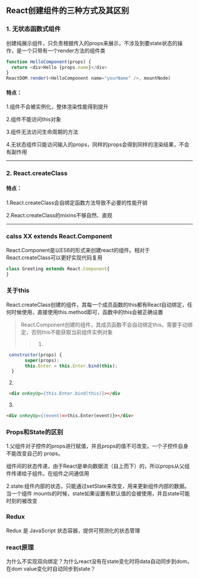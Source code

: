 ## React创建组件的三种方式及其区别

### 1. 无状态函数式组件
创建纯展示组件，只负责根据传入的props来展示，不涉及到要state状态的操作，是一个只带有一个render方法的组件类

```js
function HelloComponent(props) {
  return <div>Hello {props.name}</div>
}
ReactDOM.render(<HelloComponent name="yourName" />, mountNode)
```
#### 特点：
1.组件不会被实例化，整体渲染性能得到提升

2.组件不能访问this对象

3.组件无法访问生命周期的方法

4.无状态组件只能访问输入的props，同样的props会得到同样的渲染结果，不会有副作用

--------------------------
### 2. React.createClass

#### 特点：
1.React.createClass会自绑定函数方法导致不必要的性能开销

2.React.createClass的mixins不够自然、直观

-----------------------------
### calss XX extends  React.Component
React.Component是以ES6的形式来创建react的组件。相对于 React.createClass可以更好实现代码复用
```js
class Greeting extends React.Component{
}
```


### 关于this

React.createClass创建的组件，其每一个成员函数的this都有React自动绑定，任何时候使用，直接使用this.method即可，函数中的this会被正确设置

>React.Component创建的组件，其成员函数不会自动绑定this，需要手动绑定，否则this不能获取当前组件实例对象
>>1.
```js
 constructor(props) {
       super(props);
       this.Enter = this.Enter.bind(this);
  }
```
2.
```html
 <div onKeyUp={this.Enter.bind(this)}></div
```
3.
```html
<div onKeyUp={(event)=>this.Enter(event)}></div>
```

### Props和State的区别

1.父组件对子控件的props进行赋值，并且props的值不可改变。一个子控件自身不能改变自己的 props。

组件间的状态传递，由于React是单向数据流（自上而下）的，所以props从父组件传递给子组件。在组件之间通信用

2.state:组件内部的状态，只能通过setState来改变，用来更新组件内部的数据。当一个组件 mounts的时候，state如果设置有默认值的会被使用，并且state可能时刻的被改变


### Redux
Redux 是 JavaScript 状态容器，提供可预测化的状态管理

### react原理
为什么不实现双向绑定？为什么react没有在state变化时将data自动同步到dom，在dom value变化时自动同步到state？


















